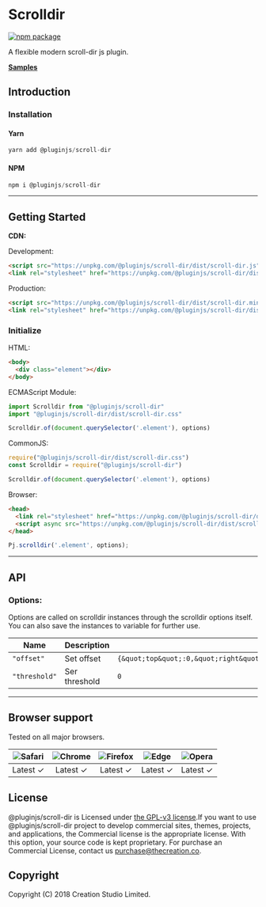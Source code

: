 # Scrolldir
[![npm package](https://img.shields.io/npm/v/@pluginjs/scroll-dir.svg)](https://www.npmjs.com/package/@pluginjs/scroll-dir)

A flexible modern scroll-dir js plugin.

**[Samples](https://codesandbox.io/s/github/pluginjs/plugin.js/tree/master/modules/scrolldir/samples)**

## Introduction
### Installation

#### Yarn
```javascript
yarn add @pluginjs/scroll-dir
```
#### NPM
```javascript
npm i @pluginjs/scroll-dir
```
---

## Getting Started

**CDN:**

Development:
```html
<script src="https://unpkg.com/@pluginjs/scroll-dir/dist/scroll-dir.js"></script>
<link rel="stylesheet" href="https://unpkg.com/@pluginjs/scroll-dir/dist/scroll-dir.css">
```
Production:
```html
<script src="https://unpkg.com/@pluginjs/scroll-dir/dist/scroll-dir.min.js"></script>
<link rel="stylesheet" href="https://unpkg.com/@pluginjs/scroll-dir/dist/scroll-dir.min.css">
```

### Initialize
HTML:
```html
<body>
  <div class="element"></div>
</body>
```
ECMAScript Module:
```javascript
import Scrolldir from "@pluginjs/scroll-dir"
import "@pluginjs/scroll-dir/dist/scroll-dir.css"

Scrolldir.of(document.querySelector('.element'), options)
```
CommonJS:
```javascript
require("@pluginjs/scroll-dir/dist/scroll-dir.css")
const Scrolldir = require("@pluginjs/scroll-dir")

Scrolldir.of(document.querySelector('.element'), options)
```
Browser:
```html
<head>
  <link rel="stylesheet" href="https://unpkg.com/@pluginjs/scroll-dir/dist/scroll-dir.css">
  <script async src="https://unpkg.com/@pluginjs/scroll-dir/dist/scroll-dir.js"></script>
</head>
```
```javascript
Pj.scrolldir('.element', options);
```
---
## API

### Options:
Options are called on scrolldir instances through the scrolldir options itself.
You can also save the instances to variable for further use.

Name | Description | Default
-----|--------------|-----
`"offset"` | Set offset | `{&quot;top&quot;:0,&quot;right&quot;:0,&quot;bottom&quot;:0,&quot;left&quot;:0}`
`"threshold"` | Ser threshold | `0`




---

## Browser support

Tested on all major browsers.

| <img src="https://raw.githubusercontent.com/alrra/browser-logos/master/src/safari/safari_32x32.png" alt="Safari"> | <img src="https://raw.githubusercontent.com/alrra/browser-logos/master/src/chrome/chrome_32x32.png" alt="Chrome"> | <img src="https://raw.githubusercontent.com/alrra/browser-logos/master/src/firefox/firefox_32x32.png" alt="Firefox"> | <img src="https://raw.githubusercontent.com/alrra/browser-logos/master/src/edge/edge_32x32.png" alt="Edge"> | <img src="https://raw.githubusercontent.com/alrra/browser-logos/master/src/opera/opera_32x32.png" alt="Opera"> |
|:--:|:--:|:--:|:--:|:--:|
| Latest ✓ | Latest ✓ | Latest ✓ | Latest ✓ | Latest ✓ |

## License
@pluginjs/scroll-dir is Licensed under [the GPL-v3 license](LICENSE).If you want to use @pluginjs/scroll-dir project to develop commercial sites, themes, projects, and applications, the Commercial license is the appropriate license. With this option, your source code is kept proprietary. For purchase an Commercial License, contact us purchase@thecreation.co.

## Copyright
Copyright (C) 2018 Creation Studio Limited.